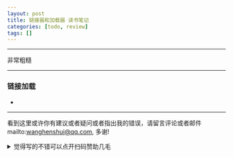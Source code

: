 ```yaml
---
layout: post
title: 链接器和加载器 读书笔记
categories: [todo, review]
tags: []
---
```



---

非常粗糙

 

---

### 链接加载

- 



---

看到这里或许你有建议或者疑问或者指出我的错误，请留言评论或者邮件mailto:wanghenshui@qq.com, 多谢! 
<details>
<summary>觉得写的不错可以点开扫码赞助几毛</summary>
<img src="https://wanghenshui.github.io/assets/wepay.png" alt="微信转账">
</details>